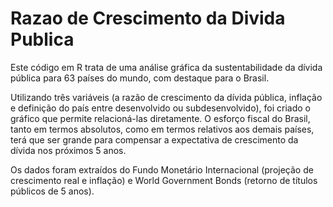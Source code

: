 # Razao de Crescimento da Divida Publica
 Este código em R trata de uma análise gráfica da sustentabilidade da dívida pública para 63 países do mundo, com destaque para o Brasil.

Utilizando três variáveis (a razão de crescimento da dívida pública, inflação e definição do país entre desenvolvido ou subdesenvolvido), foi criado o gráfico que permite relacioná-las diretamente. O esforço fiscal do Brasil, tanto em termos absolutos, como em termos relativos aos demais países, terá que ser grande para compensar a expectativa de crescimento da dívida nos próximos 5 anos.

Os dados foram extraídos do Fundo Monetário Internacional (projeção de crescimento real e inflação) e World Government Bonds (retorno de títulos públicos de 5 anos).